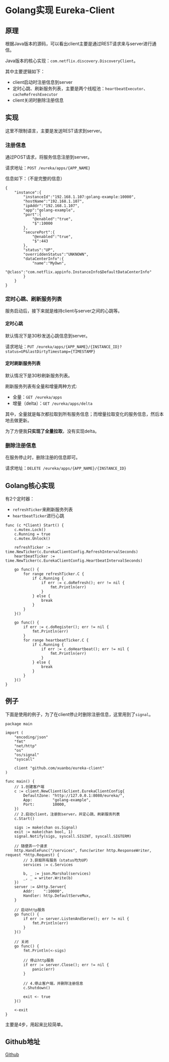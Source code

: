 # Golang实现 Eureka-Client

## 原理

根据Java版本的源码，可以看出client主要是通过REST请求来与server进行通信。

Java版本的核心实现：`com.netflix.discovery.DiscoveryClient`。

其中主要逻辑如下：

- client启动时注册信息到server
- 定时心跳、刷新服务列表，主要是两个线程池：`heartbeatExecutor`、`cacheRefreshExecutor`
- client关闭时删除注册信息



## 实现

这里不限制语言，主要是发送REST请求到server。

### 注册信息

通过POST请求，将服务信息注册到server。

请求地址：`POST /eureka/apps/{APP_NAME}`

信息如下：（不是完整的信息）

```
{
    "instance":{
        "instanceId":"192.168.1.107:golang-example:10000",
        "hostName":"192.168.1.107",
        "ipAddr":"192.168.1.107",
        "app":"golang-example",
        "port":{
            "@enabled":"true",
            "$":10000
        },
        "securePort":{
            "@enabled":"true",
            "$":443
        },
        "status":"UP",
        "overriddenStatus":"UNKNOWN",
        "dataCenterInfo":{
            "name":"MyOwn",
            "@class":"com.netflix.appinfo.InstanceInfo$DefaultDataCenterInfo"
        }
    }
}
```

### 定时心跳、刷新服务列表

服务启动后，接下来就是维持client与server之间的心跳等。

#### 定时心跳

默认情况下是30秒发送心跳信息到server。

请求地址：`PUT /eureka/apps/{APP_NAME}/{INSTANCE_ID}?status=UP&lastDirtyTimestamp={TIMESTAMP}`

#### 定时刷新服务列表

默认情况下是30秒刷新服务列表。

刷新服务列表有全量和增量两种方式:

- 全量：`GET /eureka/apps`
- 增量（delta）：`GET /eureka/apps/delta`

其中，全量就是每次都拉取到所有服务信息；而增量拉取变化的服务信息，然后本地去做更新。

为了方便我**只实现了全量拉取**，没有实现delta。

### 删除注册信息

在服务停止时，删除注册的信息即可。

请求地址：`DELETE /eureka/apps/{APP_NAME}/{INSTANCE_ID}`



## Golang核心实现

有2个定时器：

- `refreshTicker`来刷新服务列表
- `heartbeatTicker`进行心跳

```
func (c *Client) Start() {
    c.mutex.Lock()
    c.Running = true
    c.mutex.Unlock()

    refreshTicker := time.NewTicker(c.EurekaClientConfig.RefreshIntervalSeconds)
    heartbeatTicker := time.NewTicker(c.EurekaClientConfig.HeartbeatIntervalSeconds)

    go func() {
        for range refreshTicker.C {
            if c.Running {
                if err := c.doRefresh(); err != nil {
                    fmt.Println(err)
                }
            } else {
                break
            }
        }
    }()

    go func() {
        if err := c.doRegister(); err != nil {
            fmt.Println(err)
        }
        for range heartbeatTicker.C {
            if c.Running {
                if err := c.doHeartbeat(); err != nil {
                    fmt.Println(err)
                }
            } else {
                break
            }
        }
    }()
}
```



## 例子

下面是使用的例子，为了在client停止时删除注册信息，这里用到了`signal`。

```
package main

import (
    "encoding/json"
    "fmt"
    "net/http"
    "os"
    "os/signal"
    "syscall"

    client "github.com/xuanbo/eureka-client"
)

func main() {
    // 1.创建客户端
    c := client.NewClient(&client.EurekaClientConfig{
        DefaultZone: "http://127.0.0.1:8080/eureka/",
        App:         "golang-example",
        Port:        10000,
    })
    // 2.启动client，注册到server。并定心跳、刷新服务列表
    c.Start()

    sigs := make(chan os.Signal)
    exit := make(chan bool, 1)
    signal.Notify(sigs, syscall.SIGINT, syscall.SIGTERM)

    // 随便弄一个请求
    http.HandleFunc("/services", func(writer http.ResponseWriter, request *http.Request) {
        // 3.获取所有服务（status均为UP）
        services := c.Services
        
        b, _ := json.Marshal(services)
        _, _ = writer.Write(b)
    })
    server := &http.Server{
        Addr:    ":10000",
        Handler: http.DefaultServeMux,
    }

    // 启动http服务
    go func() {
        if err := server.ListenAndServe(); err != nil {
            fmt.Println(err)
        }
    }()

    // 关闭
    go func() {
        fmt.Println(<-sigs)

        // 停止http服务
        if err := server.Close(); err != nil {
            panic(err)
        }

        // 4.停止客户端，并删除注册信息
        c.Shutdown()

        exit <- true
    }()

    <-exit
}
```

主要是4步，用起来比较简单。



## Github地址

[Github](https://github.com/xuanbo/eureka-client)